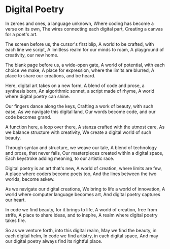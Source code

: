 # Digital Poetry

In zeroes and ones, a language unknown,
Where coding has become a verse on its own,
The wires connecting each digital part,
Creating a canvas for a poet's art.

The screen before us, the cursor's first blip,
A world to be crafted, with each line we script,
A limitless realm for our minds to roam,
A playground of creativity, our new home.

The blank page before us, a wide-open gate,
A world of potential, with each choice we make,
A place for expression, where the limits are blurred,
A place to share our creations, and be heard.

Here, digital art takes on a new form,
A blend of code and prose, a synthesis born,
An algorithmic sonnet, a script made of rhyme,
A world where digital poetry can shine.

Our fingers dance along the keys,
Crafting a work of beauty, with such ease,
As we navigate this digital land,
Our words become code, and our code becomes grand.

A function here, a loop over there,
A stanza crafted with the utmost care,
As we balance structure with creativity,
We create a digital world of such beauty.

Through syntax and structure, we weave our tale,
A blend of technology and prose, that never fails,
Our masterpieces created within a digital space,
Each keystroke adding meaning, to our artistic race.

Digital poetry is an art that's new,
A world of creation, where limits are few,
A place where coders become poets too,
And the lines between the two worlds, become askew.

As we navigate our digital creations,
We bring to life a world of innovation,
A world where computer language becomes art,
And digital poetry captures our heart.

In code we find beauty, for it brings to life,
A world of creation, free from strife,
A place to share ideas, and to inspire,
A realm where digital poetry takes fire.

So as we venture forth, into this digital realm,
May we find the beauty, in each digital helm,
In code we find artistry, in each digital space,
And may our digital poetry always find its rightful place.